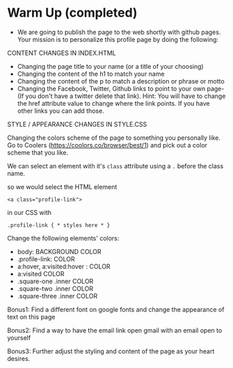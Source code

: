 # Warm Up (completed)

- We are going to publish the page to the web shortly with github pages. Your mission is to personalize this profile page by doing the following:

CONTENT CHANGES IN INDEX.HTML

- Changing the page title to your name (or a title of your choosing)
- Changing the content of the h1 to match your name
- Changing the content of the p to match a description or phrase or motto
- Changing the Facebook, Twitter, Github links to point to your own page- (If you don't have a twitter delete that link). Hint: You will have to change the href attribute value to change where the link points. If you have other links you can add those.

STYLE / APPEARANCE CHANGES IN STYLE.CSS

Changing the colors scheme of the page to something you personally like. Go to Coolers (https://coolors.co/browser/best/1) and pick out a color scheme that you like.

We can select an element with it's `class` attribute using a `.` before the class name.

so we would select the HTML element

`<a class="profile-link">`

in our CSS with

`.profile-link { * styles here * }`

Change the following elements' colors:

- body: BACKGROUND COLOR
- .profile-link: COLOR
- a:hover, a:visited:hover : COLOR
- a:visited COLOR
- .square-one .inner COLOR
- .square-two .inner COLOR
- .square-three .inner COLOR

Bonus1: Find a different font on google fonts and change the appearance of text on this page

Bonus2: Find a way to have the email link open gmail with an email open to yourself

Bonus3: Further adjust the styling and content of the page as your heart desires.
